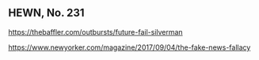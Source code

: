 ## HEWN, No. 231

https://thebaffler.com/outbursts/future-fail-silverman

https://www.newyorker.com/magazine/2017/09/04/the-fake-news-fallacy
